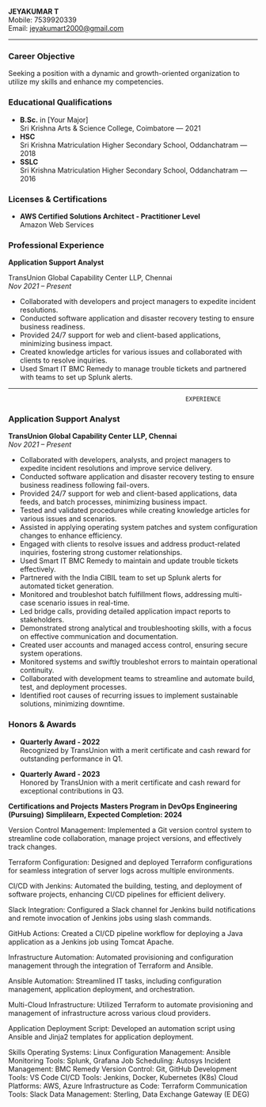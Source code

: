 **JEYAKUMAR T**  
Mobile: 7539920339  
Email: jeyakumart2000@gmail.com  

---

### Career Objective
Seeking a position with a dynamic and growth-oriented organization to utilize my skills and enhance my competencies.

### Educational Qualifications
- **B.Sc.** in [Your Major]  
  Sri Krishna Arts & Science College, Coimbatore — 2021  
- **HSC**  
  Sri Krishna Matriculation Higher Secondary School, Oddanchatram — 2018  
- **SSLC**  
  Sri Krishna Matriculation Higher Secondary School, Oddanchatram — 2016  

### Licenses & Certifications
- **AWS Certified Solutions Architect - Practitioner Level**  
  Amazon Web Services  

### Professional Experience
**Application Support Analyst**  

TransUnion Global Capability Center LLP, Chennai  
*Nov 2021 – Present*  

- Collaborated with developers and project managers to expedite incident resolutions.
- Conducted software application and disaster recovery testing to ensure business readiness.
- Provided 24/7 support for web and client-based applications, minimizing business impact.
- Created knowledge articles for various issues and collaborated with clients to resolve inquiries.
- Used Smart IT BMC Remedy to manage trouble tickets and partnered with teams to set up Splunk alerts.

---
                                                      EXPERIENCE 


### Application Support Analyst  
**TransUnion Global Capability Center LLP, Chennai**  
*Nov 2021 – Present*

- Collaborated with developers, analysts, and project managers to expedite incident resolutions and improve service delivery.
- Conducted software application and disaster recovery testing to ensure business readiness following fail-overs.
- Provided 24/7 support for web and client-based applications, data feeds, and batch processes, minimizing business impact.
- Tested and validated procedures while creating knowledge articles for various issues and scenarios.
- Assisted in applying operating system patches and system configuration changes to enhance efficiency.
- Engaged with clients to resolve issues and address product-related inquiries, fostering strong customer relationships.
- Used Smart IT BMC Remedy to maintain and update trouble tickets effectively.
- Partnered with the India CIBIL team to set up Splunk alerts for automated ticket generation.
- Monitored and troubleshot batch fulfillment flows, addressing multi-case scenario issues in real-time.
- Led bridge calls, providing detailed application impact reports to stakeholders.
- Demonstrated strong analytical and troubleshooting skills, with a focus on effective communication and documentation.
- Created user accounts and managed access control, ensuring secure system operations.
- Monitored systems and swiftly troubleshot errors to maintain operational continuity.
- Collaborated with development teams to streamline and automate build, test, and deployment processes.
- Identified root causes of recurring issues to implement sustainable solutions, minimizing downtime.


### Honors & Awards

- **Quarterly Award - 2022**  
  Recognized by TransUnion with a merit certificate and cash reward for outstanding performance in Q1.

- **Quarterly Award - 2023**  
  Honored by TransUnion with a merit certificate and cash reward for exceptional contributions in Q3.

 
**Certifications and Projects**
**Masters Program in DevOps Engineering (Pursuing)**
**Simplilearn, Expected Completion: 2024**

Version Control Management: Implemented a Git version control system to streamline code collaboration, manage project versions, and effectively track changes.

Terraform Configuration: Designed and deployed Terraform configurations for seamless integration of server logs across multiple environments.

CI/CD with Jenkins: Automated the building, testing, and deployment of software projects, enhancing CI/CD pipelines for efficient delivery.

Slack Integration: Configured a Slack channel for Jenkins build notifications and remote invocation of Jenkins jobs using slash commands.

GitHub Actions: Created a CI/CD pipeline workflow for deploying a Java application as a Jenkins job using Tomcat Apache.

Infrastructure Automation: Automated provisioning and configuration management through the integration of Terraform and Ansible.

Ansible Automation: Streamlined IT tasks, including configuration management, application deployment, and orchestration.

Multi-Cloud Infrastructure: Utilized Terraform to automate provisioning and management of infrastructure across various cloud providers.

Application Deployment Script: Developed an automation script using Ansible and Jinja2 templates for application deployment.

Skills
Operating Systems: Linux
Configuration Management: Ansible
Monitoring Tools: Splunk, Grafana
Job Scheduling: Autosys
Incident Management: BMC Remedy
Version Control: Git, GitHub
Development Tools: VS Code
CI/CD Tools: Jenkins, Docker, Kubernetes (K8s)
Cloud Platforms: AWS, Azure
Infrastructure as Code: Terraform
Communication Tools: Slack
Data Management: Sterling, Data Exchange Gateway (E DEG)

